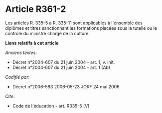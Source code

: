 # Article R361-2

Les articles R. 335-5 à R. 335-11 sont applicables à l'ensemble des diplômes et titres sanctionnant les formations placées
sous la tutelle ou le contrôle du ministre chargé de la culture.

**Liens relatifs à cet article**

_Anciens textes_:

  - Décret n°2004-607 du 21 juin 2004 - art. 1, v. init.
  - Décret n°2004-607 du 21 juin 2004 - art. 1 (Ab)

_Codifié par_:

  - Décret n°2006-583 2006-05-23 JORF 24 mai 2006

_Cite_:

  - Code de l'éducation - art. R335-5 (V)
